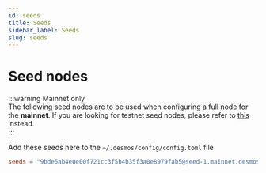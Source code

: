 ```yaml
---
id: seeds
title: Seeds
sidebar_label: Seeds
slug: seeds
---
```


# Seed nodes
:::warning Mainnet only   
The following seed nodes are to be used when configuring a full node for the **mainnet**. If you are looking for testnet seed nodes, please refer to [this](../05-testnets/03-join-public/seeds.md) instead.  
:::

Add these seeds here to the `~/.desmos/config/config.toml` file
```toml
seeds = "9bde6ab4e0e00f721cc3f5b4b35f3a0e8979fab5@seed-1.mainnet.desmos.network:26656,5c86915026093f9a2f81e5910107cf14676b48fc@seed-2.mainnet.desmos.network:26656,45105c7241068904bdf5a32c86ee45979794637f@seed-3.mainnet.desmos.network:26656"
```

